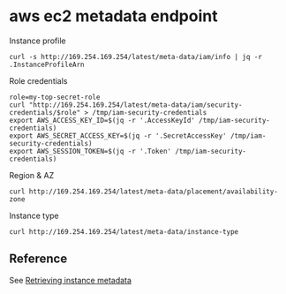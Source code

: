 # aws ec2 metadata endpoint

Instance profile
```
curl -s http://169.254.169.254/latest/meta-data/iam/info | jq -r .InstanceProfileArn
```

Role credentials
```
role=my-top-secret-role
curl "http://169.254.169.254/latest/meta-data/iam/security-credentials/$role" > /tmp/iam-security-credentials
export AWS_ACCESS_KEY_ID=$(jq -r '.AccessKeyId' /tmp/iam-security-credentials)
export AWS_SECRET_ACCESS_KEY=$(jq -r '.SecretAccessKey' /tmp/iam-security-credentials)
export AWS_SESSION_TOKEN=$(jq -r '.Token' /tmp/iam-security-credentials)
```

Region & AZ
```
curl http://169.254.169.254/latest/meta-data/placement/availability-zone
```

Instance type
```
curl http://169.254.169.254/latest/meta-data/instance-type
```

## Reference

See [Retrieving instance metadata](https://docs.aws.amazon.com/AWSEC2/latest/UserGuide/instancedata-data-retrieval.html)